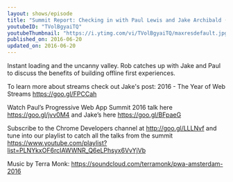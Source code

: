 ```yaml
---
layout: shows/episode
title: "Summit Report: Checking in with Paul Lewis and Jake Archibald (Progressive Web Apps Summit 2016)"
youtubeID: "TVolBgyaiTQ"
youtubeThumbnail: "https://i.ytimg.com/vi/TVolBgyaiTQ/maxresdefault.jpg"
published_on: 2016-06-20
updated_on: 2016-06-20
---
```


Instant loading and the uncanny valley. Rob catches up with Jake and Paul to discuss the benefits of building offline first experiences.

To learn more about streams check out Jake's post: 2016 - The Year of Web Streams
https://goo.gl/FPCCah

Watch Paul’s Progressive Web App Summit 2016 talk here https://goo.gl/jvv0M4 and Jake’s here https://goo.gl/BFpaeG

Subscribe to the Chrome Developers channel at http://goo.gl/LLLNvf and tune into our playlist to catch all the talks from the summit
https://www.youtube.com/playlist?list=PLNYkxOF6rcIAWWNR_Q6eLPhsyx6VvYjVb

Music by Terra Monk: https://soundcloud.com/terramonk/pwa-amsterdam-2016
